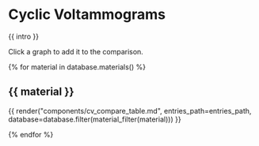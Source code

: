 # Cyclic Voltammograms
{{ intro }}

Click a graph to add it to the comparison.

{% for material in database.materials() %}

## {{ material }}


{{ render("components/cv_compare_table.md", entries_path=entries_path, database=database.filter(material_filter(material))) }}

{% endfor %}
<script src="https://d3js.org/d3.v7.js"></script>
<script>
	var selected_cyclic_voltammograms = [];
	console.log(d3.selectAll('.checkbox'))
d3.selectAll(".checkbox")
.on("change", function(d, i) {
	selected_cyclic_voltammograms = d3.selectAll("input[class='checkbox']:checked");
	console.log(selected_cyclic_voltammograms);
	});

</script>

